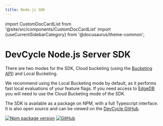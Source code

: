 ```yaml
---
title: Node.js SDK
---
```


import CustomDocCardList from '@site/src/components/CustomDocCardList'
import {useCurrentSidebarCategory} from '@docusaurus/theme-common';

# DevCycle Node.js Server SDK

There are two modes for the SDK, Cloud bucketing (using the [Bucketing API](https://docs.devcycle.com/bucketing-api/)) and Local Bucketing.

We recommend using the Local Bucketing mode by default, as it performs fast local evaluations of your feature flags.
If you need access to [EdgeDB](https://docs.devcycle.com/extras/edgedb) you will need to use the Cloud Bucketing mode of the SDK.

<CustomDocCardList items={useCurrentSidebarCategory().items} columnWidth={6} />

The SDK is available as a package on NPM, with a full Typescript interface. 
It is also open source and can be viewed on the [DevCycle GitHub](https://github.com/DevCycleHQ/js-sdks/tree/main/sdk/nodejs).

[![Npm package version](https://badgen.net/npm/v/@devcycle/nodejs-server-sdk)](https://www.npmjs.com/package/@devcycle/nodejs-server-sdk)
[![GitHub](https://img.shields.io/github/stars/devcyclehq/js-sdks.svg?style=social&label=Star&maxAge=2592000)](https://github.com/devcyclehq/js-sdks)
